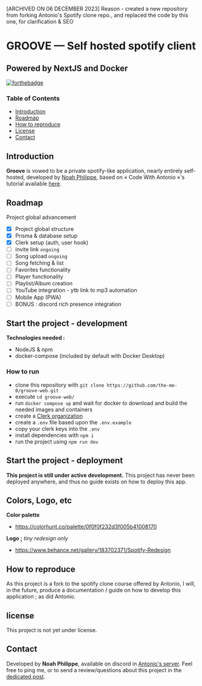 [ARCHIVED ON 06 DECEMBER 2023]
Reason - created a new repository from forking Antonio's Spotify clone repo., and replaced the code by this one, for clarification & SEO


# GROOVE — Self hosted spotify client
## Powered by NextJS and Docker

[![forthebadge](https://forthebadge.com/images/badges/powered-by-phoenix.svg)](https://forthebadge.com)

### Table of Contents
- [Introduction](#introduction)
- [Roadmap](#roadmap)
- [How to reproduce](#how-to-reproduce)
- [License](#license)
- [Contact](#contact)

## Introduction

**Groove** is vowed to be a private spotify-like application, nearly entirely self-hosted, developed by [Noah Philippe](https://github.com/the-me-0), based on « Code With Antonio »'s tutorial available [here](https://www.youtube.com/watch?v=2aeMRB8LL4o).

## Roadmap

Project global advancement
- [x] Project global structure
- [x] Prisma & database setup
- [x] Clerk setup (auth, user hook)
- [ ] invite link `ongoing`
- [ ] Song upload `ongoing`
- [ ] Song fetching & list
- [ ] Favorites functionality
- [ ] Player functionality
- [ ] Playlist/Album creation
- [ ] YouTube integration - ytb link to mp3 automation
- [ ] Mobile App (PWA)
- [ ] BONUS : discord rich presence integration

## Start the project - development

**Technologies needed :**
- NodeJS & npm
- docker-compose (included by default with Docker Desktop)

### How to run

- clone this repository with `git clone https://github.com/the-me-0/groove-web.git`
- execute `cd groove-web/`
- run `docker compose up` and wait for docker to download and build the needed images and containers
- create a [Clerk organization](https://clerk.com/)
- create a `.env` file based upon the `.env.example`
- copy your clerk keys into the `.env`
- install dependencies with `npm i`
- run the project using `npm run dev`

## Start the project - deployment

**This project is still under active development.**
This project has never been deployed anywhere, and thus no guide exists on how to deploy this app.

## Colors, Logo, etc

**Color palette**
 - https://colorhunt.co/palette/0f0f0f232d3f005b41008170

**Logo ;** *tiny redesign only*
 - https://www.behance.net/gallery/183702371/Spotify-Redesign

## How to reproduce

As this project is a fork to the spotify clone course offered by Antonio,
I will, in the future, produce a documentation / guide on how to develop this application ; as did Antonio.

## license

This project is not yet under license.

## Contact

Developed by **Noah Philippe**, available on discord in [Antonio's server](https://discord.gg/2Dtkraxnz4).
Feel free to ping me, or to send a review/questions about this project in the [dedicated post](https://discord.com/channels/1079557715497595013/1182019802269765642).
